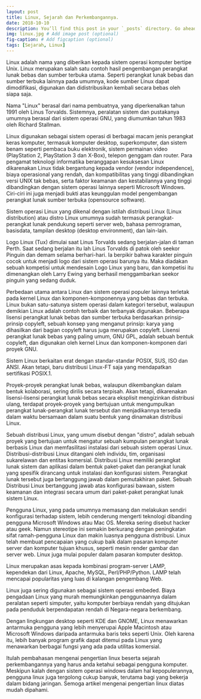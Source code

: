 ```yaml
---
layout: post 
title: Linux, Sejarah dan Perkembangannya.
date: 2018-10-10
description: You’ll find this post in your `_posts` directory. Go ahead and edit it and re-build the site to see your changes. # Add post description (optional)
img: linux.jpg # Add image post (optional)
fig-caption: # Add figcaption (optional)
tags: [Sejarah, Linux]
---
```


Linux adalah nama yang diberikan kepada sistem operasi komputer bertipe Unix. Linux merupakan salah satu contoh hasil pengembangan perangkat lunak bebas dan sumber terbuka utama. Seperti perangkat lunak bebas dan sumber terbuka lainnya pada umumnya, kode sumber Linux dapat dimodifikasi, digunakan dan didistribusikan kembali secara bebas oleh siapa saja.

Nama "Linux" berasal dari nama pembuatnya, yang diperkenalkan tahun 1991 oleh Linus Torvalds. Sistemnya, peralatan sistem dan pustakanya umumnya berasal dari sistem operasi GNU, yang diumumkan tahun 1983 oleh Richard Stallman.

Linux digunakan sebagai sistem operasi di berbagai macam jenis perangkat keras komputer, termasuk komputer desktop, superkomputer, dan sistem benam seperti pembaca buku elektronik, sistem permainan video (PlayStation 2, PlayStation 3 dan X-Box), telepon genggam dan router. Para pengamat teknologi informatika beranggapan kesuksesan Linux dikarenakan Linux tidak bergantung kepada vendor (vendor independence), biaya operasional yang rendah, dan kompatibilitas yang tinggi dibandingkan versi UNIX tak bebas, serta faktor keamanan dan kestabilannya yang tinggi dibandingkan dengan sistem operasi lainnya seperti Microsoft Windows. Ciri-ciri ini juga menjadi bukti atas keunggulan model pengembangan perangkat lunak sumber terbuka (opensource software).

Sistem operasi Linux yang dikenal dengan istilah distribusi Linux (Linux distribution) atau distro Linux umumnya sudah termasuk perangkat-perangkat lunak pendukung seperti server web, bahasa pemrograman, basisdata, tampilan desktop (desktop environment), dan lain-lain.

Logo Linux (Tux) dimulai saat Linus Torvalds sedang berjalan-jalan di taman Perth. Saat sedang berjalan itu lah Linus Torvalds di patok oleh seekor Pinguin dan demam selama berhari-hari. Ia berpikir bahwa karakter pinguin cocok untuk menjadi logo dari sistem operasi barunya itu. Maka diadakan sebuah kompetisi untuk mendesain Logo Linux yang baru, dan kompetisi itu dimenangkan oleh Larry Ewing yang berhasil menggambarkan seekor pinguin yang sedang duduk.

Perbedaan utama antara Linux dan sistem operasi populer lainnya terletak pada kernel Linux dan komponen-komponennya yang bebas dan terbuka. Linux bukan satu-satunya sistem operasi dalam kategori tersebut, walaupun demikian Linux adalah contoh terbaik dan terbanyak digunakan. Beberapa lisensi perangkat lunak bebas dan sumber terbuka berdasarkan prinsip-prinsip copyleft, sebuah konsep yang menganut prinsip: karya yang dihasilkan dari bagian copyleft harus juga merupakan copyleft. Lisensi perangkat lunak bebas yang paling umum, GNU GPL, adalah sebuah bentuk copyleft, dan digunakan oleh kernel Linux dan komponen-komponen dari proyek GNU.

Sistem Linux berkaitan erat dengan standar-standar POSIX, SUS, ISO dan ANSI. Akan tetapi, baru distribusi Linux-FT saja yang mendapatkan sertifikasi POSIX.1.

Proyek-proyek perangkat lunak bebas, walaupun dikembangkan dalam bentuk kolaborasi, sering dirilis secara terpisah. Akan tetapi, dikarenakan lisensi-lisensi perangkat lunak bebas secara eksplisit mengizinkan distribusi ulang, terdapat proyek-proyek yang bertujuan untuk mengumpulkan perangkat lunak-perangkat lunak tersebut dan menjadikannya tersedia dalam waktu bersamaan dalam suatu bentuk yang dinamakan distribusi Linux.

Sebuah distribusi Linux, yang umum disebut dengan "distro", adalah sebuah proyek yang bertujuan untuk mengatur sebuah kumpulan perangkat lunak berbasis Linux dan memfasilitasi instalasi dari sebuah sistem operasi Linux. Distribusi-distribusi Linux ditangani oleh individu, tim, organisasi sukarelawan dan entitas komersial. Distribusi Linux memiliki perangkat lunak sistem dan aplikasi dalam bentuk paket-paket dan perangkat lunak yang spesifik dirancang untuk instalasi dan konfigurasi sistem. Perangkat lunak tersebut juga bertanggung jawab dalam pemutakhiran paket. Sebuah Distribusi Linux bertanggung jawab atas konfigurasi bawaan, sistem keamanan dan integrasi secara umum dari paket-paket perangkat lunak sistem Linux. 

Pengguna Linux, yang pada umumnya memasang dan melakukan sendiri konfigurasi terhadap sistem, lebih cenderung mengerti teknologi dibanding pengguna Microsoft Windows atau Mac OS. Mereka sering disebut hacker atau geek. Namun stereotipe ini semakin berkurang dengan peningkatan sifat ramah-pengguna Linux dan makin luasnya pengguna distribusi. Linux telah membuat pencapaian yang cukup baik dalam pasaran komputer server dan komputer tujuan khusus, seperti mesin render gambar dan server web. Linux juga mulai populer dalam pasaran komputer desktop.

Linux merupakan asas kepada kombinasi program-server LAMP, kependekan dari Linux, Apache, MySQL, Perl/PHP/Python. LAMP telah mencapai popularitas yang luas di kalangan pengembang Web.

Linux juga sering digunakan sebagai sistem operasi embeded. Biaya pengadaan Linux yang murah memungkinkan penggunaannya dalam peralatan seperti simputer, yaitu komputer berbiaya rendah yang ditujukan pada penduduk berpendapatan rendah di Negara-negara berkembang.

Dengan lingkungan desktop seperti KDE dan GNOME, Linux menawarkan antarmuka pengguna yang lebih menyerupai Apple Macintosh atau Microsoft Windows daripada antarmuka baris teks seperti Unix. Oleh karena itu, lebih banyak program grafik dapat ditemui pada Linux yang menawarkan berbagai fungsi yang ada pada utilitas komersial.

Itulah pembahasan mengenai pengertian linux beserta sejarah perkembangannya yang harus anda ketahui sebagai pengguna komputer. Meskipun kalah dengan sistem operasi windows dalam hal kepopulerannya, pengguna linux juga tergolong cukup banyak, terutama bagi yang bekerja dalam bidang jaringan. Semoga artikel mengenai pengertian linux diatas mudah dipahami.